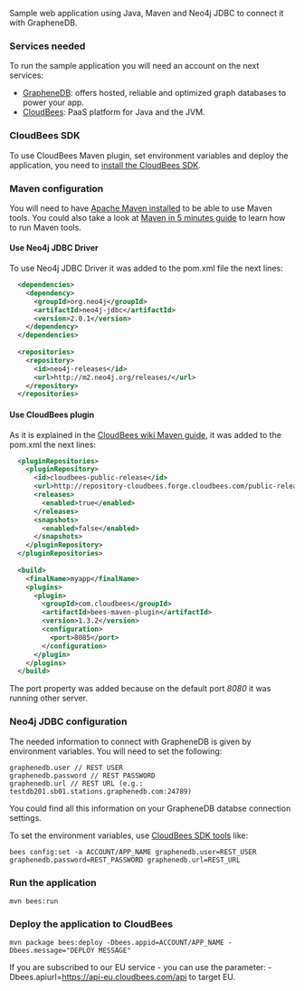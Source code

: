 Sample web application using Java, Maven and Neo4j JDBC to connect it with GrapheneDB.

### Services needed
To run the sample application you will need an account on the next services:

- [GrapheneDB](http://www.graphenedb.com): offers hosted, reliable and optimized graph databases to power your app.
- [CloudBees](http://www.cloudbees.com): PaaS platform for Java and the JVM.

### CloudBees SDK
To use CloudBees Maven plugin, set environment variables and deploy the application, you need to [install the CloudBees SDK](http://developer.cloudbees.com/bin/view/RUN/BeesSDK#HApplicationCommands).

### Maven configuration
You will need to have [Apache Maven installed](http://maven.apache.org/download.cgi#Installation) to be able to use Maven tools. You could also take a look at [Maven in 5 minutes guide](http://maven.apache.org/guides/getting-started/maven-in-five-minutes.html) to learn how to run Maven tools.

#### Use Neo4j JDBC Driver
To use Neo4j JDBC Driver it was added to the pom.xml file the next lines:
```xml
  <dependencies>
    <dependency>
      <groupId>org.neo4j</groupId>
      <artifactId>neo4j-jdbc</artifactId>
      <version>2.0.1</version>
    </dependency>
  </dependencies>
  
  <repositories>
    <repository>
      <id>neo4j-releases</id>
      <url>http://m2.neo4j.org/releases/</url>
    </repository>
  </repositories>
```

#### Use CloudBees plugin
As it is explained in the [CloudBees wiki Maven guide](https://wiki.cloudbees.com/bin/view/RUN/MavenGuide), it was added to the pom.xml the next lines:
```xml
  <pluginRepositories>
    <pluginRepository>
      <id>cloudbees-public-release</id>
      <url>http://repository-cloudbees.forge.cloudbees.com/public-release</url>
      <releases>
        <enabled>true</enabled>
      </releases>
      <snapshots>
        <enabled>false</enabled>
      </snapshots>
    </pluginRepository>
  </pluginRepositories>
  
  <build>
    <finalName>myapp</finalName>
    <plugins>
      <plugin>
        <groupId>com.cloudbees</groupId>
        <artifactId>bees-maven-plugin</artifactId>
        <version>1.3.2</version>
        <configuration>
          <port>8085</port>
        </configuration>
      </plugin>
    </plugins>
  </build>
```

The port property was added because on the default port *8080* it was running other server.

### Neo4j JDBC configuration
The needed information to connect with GrapheneDB is given by environment variables. You will need to set the following:
```
graphenedb.user // REST USER
graphenedb.password // REST PASSWORD
graphenedb.url // REST URL (e.g.: testdb201.sb01.stations.graphenedb.com:24789)
```
You could find all this information on your GrapheneDB databse connection settings.

To set the environment variables, use [CloudBees SDK tools](http://developer.cloudbees.com/bin/view/RUN/Configuration+Parameters) like:
```
bees config:set -a ACCOUNT/APP_NAME graphenedb.user=REST_USER graphenedb.password=REST_PASSWORD graphenedb.url=REST_URL
```

### Run the application
```
mvn bees:run
```

### Deploy the application to CloudBees

```
mvn package bees:deploy -Dbees.appid=ACCOUNT/APP_NAME -Dbees.message="DEPLOY MESSAGE"
```
If you are subscribed to our EU service - you can use the parameter: -Dbees.apiurl=https://api-eu.cloudbees.com/api to target EU. 
